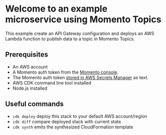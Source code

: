 # Welcome to an example microservice using Momento Topics

This example create an API Gateway configuration and deploys an AWS Lambda function to publish data to a topic in Momento Topics.

## Prerequisites
- An AWS account
- A Momento auth token from the [Momento console](https://console.gomomento.com).
- The Momento auth token [stored in AWS Secrets Manager](https://docs.momentohq.com/develop/integrations/aws-secrets-manager) as text.
- AWS CDK command line tool installed
- Node.js installed

## Useful commands
* `cdk deploy`      deploy this stack to your default AWS account/region
* `cdk diff`        compare deployed stack with current state
* `cdk synth`       emits the synthesized CloudFormation template
